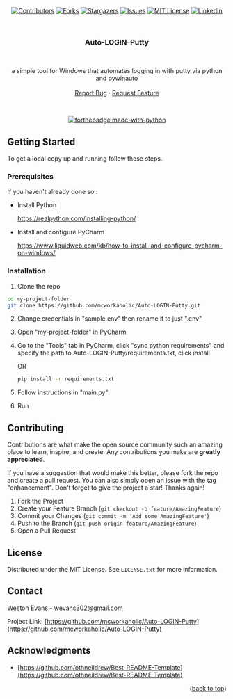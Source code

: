 <!-- Improved compatibility of back to top link: See: https://github.com/othneildrew/Best-README-Template/pull/73 -->
<a name="readme-top"></a>
<!--
*** Thanks for checking out the Best-README-Template. If you have a suggestion
*** that would make this better, please fork the repo and create a pull request
*** or simply open an issue with the tag "enhancement".
*** Don't forget to give the project a star!
*** Thanks again! Now go create something AMAZING! :D
-->



<!-- PROJECT SHIELDS -->
<!--
*** I'm using markdown "reference style" links for readability.
*** Reference links are enclosed in brackets [ ] instead of parentheses ( ).
*** See the bottom of this document for the declaration of the reference variables
*** for contributors-url, forks-url, etc. This is an optional, concise syntax you may use.
*** https://www.markdownguide.org/basic-syntax/#reference-style-links
-->
<div align="center">

[![Contributors][contributors-shield]][contributors-url]
[![Forks][forks-shield]][forks-url]
[![Stargazers][stars-shield]][stars-url]
[![Issues][issues-shield]][issues-url]
[![MIT License][license-shield]][license-url]
[![LinkedIn][linkedin-shield]][linkedin-url]

</div>

<!-- PROJECT LOGO -->
<br />
<div align="center">
  <a href="https://github.com/mcworkaholic/Auto-LOGIN-Putty"></a>

<h3 align="center">Auto-LOGIN-Putty</h3>
<br />
  <p align="center">
    a simple tool for Windows that automates logging in with putty via python and pywinauto
    <br />
    <br />
    <a href="https://github.com/mcworkaholic/Auto-LOGIN-Putty/issues">Report Bug</a>
    ·
    <a href="https://github.com/mcworkaholic/Auto-LOGIN-Putty/issues">Request Feature</a>
  </p>
</div>


<br />
<div align="center">

[![forthebadge made-with-python](http://ForTheBadge.com/images/badges/made-with-python.svg)](https://www.python.org/)

</div>

<!-- GETTING STARTED -->
## Getting Started
To get a local copy up and running follow these steps.

### Prerequisites

If you haven't already done so : 
* Install Python
  <p><a href="https://realpython.com/installing-python/">https://realpython.com/installing-python/</a></p>

* Install and configure PyCharm
  <p><a href="https://www.liquidweb.com/kb/how-to-install-and-configure-pycharm-on-windows/">https://www.liquidweb.com/kb/how-to-install-and-configure-pycharm-on-windows/</a></p>


### Installation

1.  Clone the repo
   ```sh
   cd my-project-folder 
   git clone https://github.com/mcworkaholic/Auto-LOGIN-Putty.git
   ```

2.  Change credentials in "sample.env" then rename it to just ".env"

3.  Open "my-project-folder" in PyCharm
   
4.  Go to the "Tools" tab in PyCharm, click "sync python requirements" and specify the path to Auto-LOGIN-Putty/requirements.txt, click install 
    
    OR
    
    ```sh
    pip install -r requirements.txt 
    ```

5.  Follow instructions in "main.py"

6.  Run

<!-- CONTRIBUTING -->
## Contributing

Contributions are what make the open source community such an amazing place to learn, inspire, and create. Any contributions you make are **greatly appreciated**.

If you have a suggestion that would make this better, please fork the repo and create a pull request. You can also simply open an issue with the tag "enhancement".
Don't forget to give the project a star! Thanks again!

1. Fork the Project
2. Create your Feature Branch (`git checkout -b feature/AmazingFeature`)
3. Commit your Changes (`git commit -m 'Add some AmazingFeature'`)
4. Push to the Branch (`git push origin feature/AmazingFeature`)
5. Open a Pull Request





<!-- LICENSE -->
## License

Distributed under the MIT License. See `LICENSE.txt` for more information.





<!-- CONTACT -->
## Contact

Weston Evans - wevans302@gmail.com 

Project Link: [https://github.com/mcworkaholic/Auto-LOGIN-Putty](https://github.com/mcworkaholic/Auto-LOGIN-Putty)





<!-- ACKNOWLEDGMENTS -->
## Acknowledgments

* [https://github.com/othneildrew/Best-README-Template](https://github.com/othneildrew/Best-README-Template)

<p align="right">(<a href="#readme-top">back to top</a>)</p>



<!-- MARKDOWN LINKS & IMAGES -->
<!-- https://www.markdownguide.org/basic-syntax/#reference-style-links -->
[contributors-shield]: https://img.shields.io/github/contributors/mcworkaholic/Auto-LOGIN-Putty.svg?style=for-the-badge
[contributors-url]: https://github.com/mcworkaholic/Auto-LOGIN-Putty/graphs/contributors
[forks-shield]: https://img.shields.io/github/forks/mcworkaholic/Auto-LOGIN-Putty.svg?style=for-the-badge
[forks-url]: https://github.com/mcworkaholic/Auto-LOGIN-Putty/network/members
[stars-shield]: https://img.shields.io/github/stars/mcworkaholic/Auto-LOGIN-Putty.svg?style=for-the-badge
[stars-url]: https://github.com/mcworkaholic/Auto-LOGIN-Putty/stargazers
[issues-shield]: https://img.shields.io/github/issues/mcworkaholic/Auto-LOGIN-Putty.svg?style=for-the-badge
[issues-url]: https://github.com/mcworkaholic/Auto-LOGIN-Putty/issues
[license-shield]: https://img.shields.io/github/license/mcworkaholic/Auto-LOGIN-Putty.svg?style=for-the-badge
[license-url]: https://github.com/mcworkaholic/Auto-LOGIN-Putty/blob/master/LICENSE.txt
[linkedin-shield]: https://img.shields.io/badge/-LinkedIn-black.svg?style=for-the-badge&logo=linkedin&colorB=555
[linkedin-url]: https://linkedin.com/in/weston-evans
[product-screenshot]: images/screenshot.png

